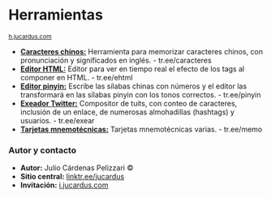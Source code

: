 # Herramientas
<sup>[h.jucardus.com](https://h.jucardus.com)</sup>

* [**Caracteres chinos:**](https://tr.ee/caracteres) Herramienta para memorizar caracteres chinos, con pronunciación y significados en inglés. - tr.ee/caracteres
* [**Editor HTML:**](https://tr.ee/ehtml) Editor para ver en tiempo real el efecto de los tags al componer en HTML. - tr.ee/ehtml
* [**Editor pinyin:**](https://tr.ee/pinyin) Escribe las sílabas chinas con números y el editor las transformará en las sílabas pinyin con los tonos correctos. - tr.ee/pinyin
* [**Exeador Twitter:**](https://tr.ee/exear) Compositor de tuits, con conteo de caracteres, inclusión de un enlace, de numerosas almohadillas (hashtags) y usuarios. - tr.ee/exear
* [**Tarjetas mnemotécnicas:**](https://tr.ee/memo) Tarjetas mnemotécnicas varias. - tr.ee/memo

### Autor y contacto

* **Autor:** Julio Cárdenas Pelizzari ©
* **Sitio central:** [linktr.ee/jucardus](https://linktr.ee/jucardus)
* **Invitación:** [i.jucardus.com](https://i.jucardus.com)

